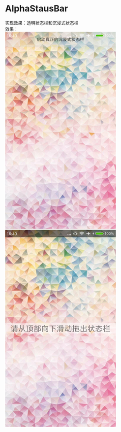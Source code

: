 # AlphaStausBar
实现效果：透明状态栏和沉浸式状态栏</br>
效果：</br>
![Image text](https://github.com/ChouBaoDxs/MyResources/blob/master/image/Android_Study/忘记来源了/AlphaStausBar1.png)
![Image text](https://github.com/ChouBaoDxs/MyResources/blob/master/image/Android_Study/忘记来源了/AlphaStausBar2.png)